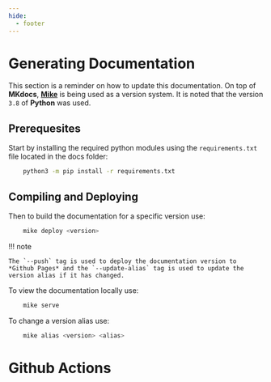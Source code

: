 ```yaml
---
hide:
  - footer
---
```

# Generating Documentation

This section is a reminder on how to update this documentation. On top of **MKdocs**, [**Mike**](https://github.com/jimporter/mike) is being used as a version system. It is noted that the version `3.8` of **Python** was used.

## Prerequesites

Start by installing the required python modules using the `requirements.txt` file located in the docs folder:

```bash
    python3 -m pip install -r requirements.txt
```

## Compiling and Deploying

Then to build the documentation for a specific version use:

```bash
    mike deploy <version>
```
!!! note

    The `--push` tag is used to deploy the documentation version to *Github Pages* and the `--update-alias` tag is used to update the version alias if it has changed.

To view the documentation locally use:

```bash
    mike serve
```

To change a version alias use:

```bash
    mike alias <version> <alias>
```

# Github Actions